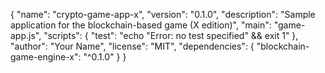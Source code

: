 {
  "name": "crypto-game-app-x",
  "version": "0.1.0",
  "description": "Sample application for the blockchain-based game (X edition)",
  "main": "game-app.js",
  "scripts": {
    "test": "echo \"Error: no test specified\" && exit 1"
  },
  "author": "Your Name",
  "license": "MIT",
  "dependencies": {
    "blockchain-game-engine-x": "^0.1.0"
  }
}
